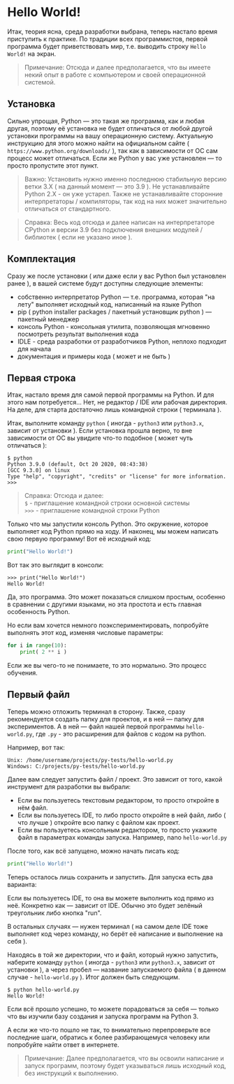 # Hello World!


Итак, теория ясна, среда разработки выбрана, теперь настало время приступить к практике. По традиции всех программистов, первой программа будет приветствовать мир, т.е. выводить строку `Hello World!` на экран.

> Примечание: Отсюда и далее предполагается, что вы имеете некий опыт в работе с компьютером и своей операционной системой.


## Установка

Сильно упрощая, Python — это такая же программа, как и любая другая, поэтому её установка не будет отличаться от любой другой установки программы на вашу операционную систему. Актуальную инструкцию для этого можно найти на официальном сайте ( `https://www.python.org/downloads/` ), так как в зависимости от ОС сам процесс может отличаться. Если же Python у вас уже установлен — то просто пропустите этот пункт.

> Важно: Установить нужно именно последнюю стабильную версию ветки 3.X ( на данный момент — это 3.9 ). Не устанавливайте Python 2.X - он уже устарел. Также не устанавливайте сторонние интерпретаторы / компиляторы, так код на них может значительно отличаться от стандартного.

> Справка: Весь код отсюда и далее написан на интерпретаторе CPython и версии 3.9 без подключения внешних модулей / библиотек ( если не указано иное ).


## Комплектация

Сразу же после установки ( или даже если у вас Python был установлен ранее ), в вашей системе будут доступны следующие элементы:

- собственно интерпретатор Python — т.е. программа, которая "на лету" выполняет исходный код, написанный на языке Python
- pip ( python installer packages / пакетный установщик python ) — пакетный менеджер
- консоль Python - консольная утилита, позволяющая мгновенно посмотреть результат выполнения кода
- IDLE - среда разработки от разработчиков Python, неплохо подходит для начала
- документация и примеры кода ( может и не быть )


## Первая строка

Итак, настало время для самой первой программы на Python. И для этого нам потребуется... Нет, не редактор / IDE или рабочая директория. На деле, для старта достаточно лишь командной строки ( терминала ).

Итак, выполните команду `python` ( иногда - `python3` или `python3.x`, зависит от установки ). Если установка прошла верно, то вне зависимости от ОС вы увидите что-то подобное ( может чуть отличаться ):

```shell
$ python
Python 3.9.0 (default, Oct 20 2020, 08:43:38) 
[GCC 9.3.0] on linux
Type "help", "copyright", "credits" or "license" for more information.
>>>
```

> Справка: Отсюда и далее:  
> `$` - приглашение командной строки основной системы  
> `>>>` - приглашение командной строки Python

Только что мы запустили консоль Python. Это окружение, которое выполняет код Python прямо на ходу. И наконец, мы можем написать свою первую программу! Вот её исходный код:

```python
print("Hello World!")
```

Вот так это выглядит в консоли:

```shell
>>> print("Hello World!")
Hello World!
```

Да, это программа. Это может показаться слишком простым, особенно в сравнении с другими языками, но эта простота и есть главная особенность Python.

Но если вам хочется немного поэкспериментировать, попробуйте выполнять этот код, изменяя числовые параметры:

```python
for i in range(10):
	print( 2 ** i )
```

Если же вы чего-то не понимаете, то это нормально. Это процесс обучения.


## Первый файл 

Теперь можно отложить терминал в сторону. Также, сразу рекомендуется создать папку для проектов, и в ней — папку для экспериментов. А в ней — файл нашей первой программы `hello-world.py`, где `.py` - это расширения для файлов с кодом на python.

Например, вот так:

```
Unix: /home/username/projects/py-tests/hello-world.py
Windows: C:/projects/py-tests/hello-world.py
```

Далее вам следует запустить файл / проект. Это зависит от того, какой инструмент для разработки вы выбрали:

- Если вы пользуетесь текстовым редактором, то просто откройте в нём файл.
- Если вы пользуетесь IDE, то либо просто откройте в ней файл, либо ( что лучше ) откройте всю папку с файлом как проект.
- Если вы пользуетесь консольным редактором, то просто укажите файл в параметрах команды запуска. Например, nano `hello-world.py`

После того, как всё запущено, можно начать писать код:

```python
print("Hello World!")
```

Теперь осталось лишь сохранить и запустить. Для запуска есть два варианта:

Если вы пользуетесь IDE, то она вы можете выполнить код прямо из неё. Конкретно как — зависит от IDE. Обычно это будет зелёный треугольник либо кнопка "run".

В остальных случаях — нужен терминал ( на самом деле IDE тоже выполняет код через команду, но берёт её написание и выполнение на себя ).

Находясь в той же директории, что и файл, который нужно запустить, наберите команду `python` ( иногда - `python3` или `python3.x`, зависит от установки ), а через пробел — название запускаемого файла ( в данном случае - `hello-world.py` ). Итог должен быть следующим.

```shell
$ python hello-world.py
Hello World!
```

Если всё прошло успешно, то можете порадоваться за себя — только что вы изучили базу создания и запуска программ на Python 3.

А если же что-то пошло не так, то внимательно перепроверьте все последние шаги, обратись к более разбирающемуся человеку или попробуйте найти ответ в интернете.

> Примечание: Далее предполагается, что вы освоили написание и запуск программ, поэтому будет указываться лишь исходный код, без инструкций к выполнению. 
